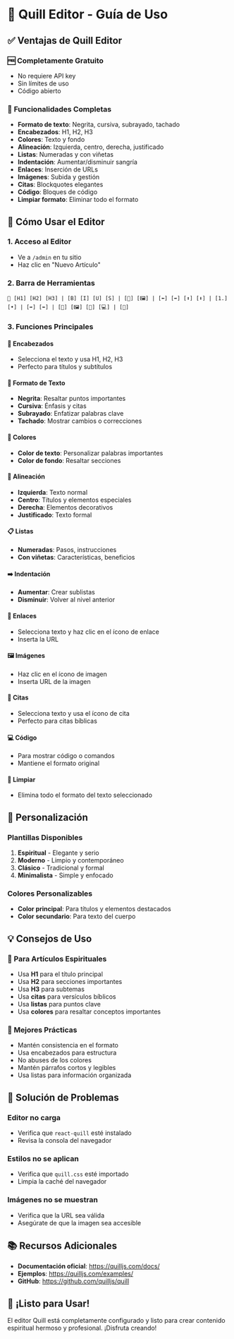 # 🎨 Quill Editor - Guía de Uso

## ✅ **Ventajas de Quill Editor**

### 🆓 **Completamente Gratuito**
- No requiere API key
- Sin límites de uso
- Código abierto

### 🚀 **Funcionalidades Completas**
- **Formato de texto**: Negrita, cursiva, subrayado, tachado
- **Encabezados**: H1, H2, H3
- **Colores**: Texto y fondo
- **Alineación**: Izquierda, centro, derecha, justificado
- **Listas**: Numeradas y con viñetas
- **Indentación**: Aumentar/disminuir sangría
- **Enlaces**: Inserción de URLs
- **Imágenes**: Subida y gestión
- **Citas**: Blockquotes elegantes
- **Código**: Bloques de código
- **Limpiar formato**: Eliminar todo el formato

## 🎯 **Cómo Usar el Editor**

### 1. **Acceso al Editor**
- Ve a `/admin` en tu sitio
- Haz clic en "Nuevo Artículo"

### 2. **Barra de Herramientas**
```
📝 [H1] [H2] [H3] | [B] [I] [U] [S] | [🎨] [🖼️] | [⬅️] [➡️] [⬆️] [⬇️] | [1.] [•] | [➡️] [⬅️] | [🔗] [🖼️] [💬] [💻] | [🧹]
```

### 3. **Funciones Principales**

#### **📝 Encabezados**
- Selecciona el texto y usa H1, H2, H3
- Perfecto para títulos y subtítulos

#### **🎨 Formato de Texto**
- **Negrita**: Resaltar puntos importantes
- **Cursiva**: Énfasis y citas
- **Subrayado**: Enfatizar palabras clave
- **Tachado**: Mostrar cambios o correcciones

#### **🌈 Colores**
- **Color de texto**: Personalizar palabras importantes
- **Color de fondo**: Resaltar secciones

#### **📐 Alineación**
- **Izquierda**: Texto normal
- **Centro**: Títulos y elementos especiales
- **Derecha**: Elementos decorativos
- **Justificado**: Texto formal

#### **📋 Listas**
- **Numeradas**: Pasos, instrucciones
- **Con viñetas**: Características, beneficios

#### **➡️ Indentación**
- **Aumentar**: Crear sublistas
- **Disminuir**: Volver al nivel anterior

#### **🔗 Enlaces**
- Selecciona texto y haz clic en el ícono de enlace
- Inserta la URL

#### **🖼️ Imágenes**
- Haz clic en el ícono de imagen
- Inserta URL de la imagen

#### **💬 Citas**
- Selecciona texto y usa el ícono de cita
- Perfecto para citas bíblicas

#### **💻 Código**
- Para mostrar código o comandos
- Mantiene el formato original

#### **🧹 Limpiar**
- Elimina todo el formato del texto seleccionado

## 🎨 **Personalización**

### **Plantillas Disponibles**
1. **Espiritual** - Elegante y serio
2. **Moderno** - Limpio y contemporáneo
3. **Clásico** - Tradicional y formal
4. **Minimalista** - Simple y enfocado

### **Colores Personalizables**
- **Color principal**: Para títulos y elementos destacados
- **Color secundario**: Para texto del cuerpo

## 💡 **Consejos de Uso**

### **📖 Para Artículos Espirituales**
- Usa **H1** para el título principal
- Usa **H2** para secciones importantes
- Usa **H3** para subtemas
- Usa **citas** para versículos bíblicos
- Usa **listas** para puntos clave
- Usa **colores** para resaltar conceptos importantes

### **🎯 Mejores Prácticas**
- Mantén consistencia en el formato
- Usa encabezados para estructura
- No abuses de los colores
- Mantén párrafos cortos y legibles
- Usa listas para información organizada

## 🔧 **Solución de Problemas**

### **Editor no carga**
- Verifica que `react-quill` esté instalado
- Revisa la consola del navegador

### **Estilos no se aplican**
- Verifica que `quill.css` esté importado
- Limpia la caché del navegador

### **Imágenes no se muestran**
- Verifica que la URL sea válida
- Asegúrate de que la imagen sea accesible

## 📚 **Recursos Adicionales**

- **Documentación oficial**: https://quilljs.com/docs/
- **Ejemplos**: https://quilljs.com/examples/
- **GitHub**: https://github.com/quilljs/quill

## 🎉 **¡Listo para Usar!**

El editor Quill está completamente configurado y listo para crear contenido espiritual hermoso y profesional. ¡Disfruta creando!


